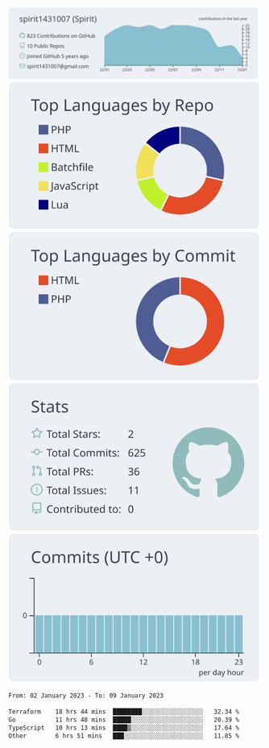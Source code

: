 [![](https://raw.githubusercontent.com/spirit1431007/spirit1431007/master/profile-summary-card-output/nord_bright/0-profile-details.svg)](https://git.io/spiritx)
[![](https://raw.githubusercontent.com/spirit1431007/spirit1431007/master/profile-summary-card-output/nord_bright/1-repos-per-language.svg)](https://git.io/spiritx) [![](https://raw.githubusercontent.com/spirit1431007/spirit1431007/master/profile-summary-card-output/nord_bright/2-most-commit-language.svg)](https://git.io/spiritx)
[![](https://raw.githubusercontent.com/spirit1431007/spirit1431007/master/profile-summary-card-output/nord_bright/3-stats.svg)](https://git.io/spiritx) [![](https://raw.githubusercontent.com/spirit1431007/spirit1431007/master/profile-summary-card-output/nord_bright/4-productive-time.svg)](https://git.io/spiritx)

<!--START_SECTION:waka-->

```text
From: 02 January 2023 - To: 09 January 2023

Terraform    18 hrs 44 mins  ████████░░░░░░░░░░░░░░░░░   32.34 %
Go           11 hrs 48 mins  █████░░░░░░░░░░░░░░░░░░░░   20.39 %
TypeScript   10 hrs 13 mins  ████▒░░░░░░░░░░░░░░░░░░░░   17.64 %
Other        6 hrs 51 mins   ███░░░░░░░░░░░░░░░░░░░░░░   11.85 %
```

<!--END_SECTION:waka-->
